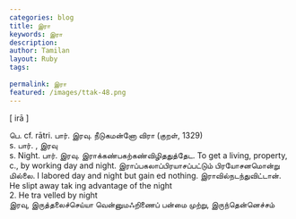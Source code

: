 ```yaml
---
categories: blog
title: இரா
keywords: இரா
description: 
author: Tamilan
layout: Ruby
tags: 
 
permalink: இரா
featured: /images/ttak-48.png
---
```

  
[ irā ]  
  
பெ. cf. rātri. பார். இரவு. நீடுகமன்னோ விரா (குறள், 1329)  
s. பார். , இரவு  
s. Night. பார். இரவு. இராக்கண்பகற்கண்விழிததுத்தேட. To get a living, property, c., by working day and night. இராப்பகலாப்பிரயாசப்பட்டும் பிரயோசனமொன்று மில்லை. I labored day and night but gain ed nothing. இராவில்நடந்துவிட்டான். He slipt away tak ing advantage of the night  
2. He tra velled by night  
இரவு, இருத்தலைச்செய்யா வென்னுமஃறிணைப் பன்மை முற்று, இருந்தென்னெச்சம்